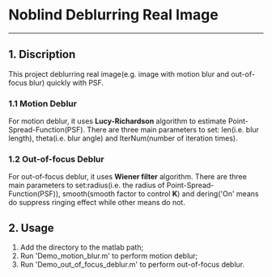 ﻿# **Noblind Deblurring Real Image**  
-------  
## **1. Discription**  
This project deblurring real image(e.g. image with motion blur and out-of-focus blur) quickly with PSF.  
### **1.1 Motion Deblur**  
For motion deblur, it uses **Lucy-Richardson** algorithm to estimate Point-Spread-Function(PSF). There are three main parameters to set: len(i.e. blur length), theta(i.e. blur angle) and IterNum(number of iteration times).  
### **1.2 Out-of-focus Deblur**  
For out-of-focus deblur, it uses **Wiener filter** algorithm. There are three main parameters to set:radius(i.e. the radius of Point-Spread-Function(PSF)), smooth(smooth factor to control **K**) and dering('On' means do suppress ringing effect while other means do not.  
## **2. Usage**  
1. Add the directory to the matlab path;  
2. Run 'Demo_motion_blur.m' to perform motion deblur;  
3. Run 'Demo_out_of_focus_deblur.m' to perform out-of-focus deblur.  
